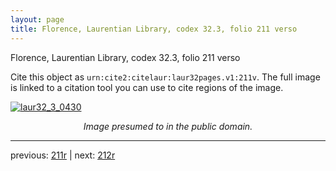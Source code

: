 ```yaml
---
layout: page
title: Florence, Laurentian Library, codex 32.3, folio 211 verso
---
```


Florence, Laurentian Library, codex 32.3, folio 211 verso

Cite this object as `urn:cite2:citelaur:laur32pages.v1:211v`.  The full image is linked to a citation tool you can use to cite regions of the image.

[![laur32_3_0430](http://www.homermultitext.org/iipsrv?IIIF=/project/homer/pyramidal/deepzoom/citelaur/laur32imgs/v1/laur32_3_0430.tif/full/800,/0/default.jpg)](http://www.homermultitext.org/ict2/?urn=urn:cite2:citelaur:laur32imgs.v1:laur32_3_0430) 

<p style="text-align: center; font-style: italic;">Image presumed to in the public domain.</p>

---

previous: [211r](../211r/) | next: [212r](../212r/)